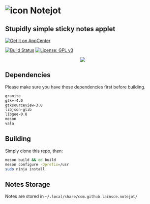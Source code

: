 # ![icon](data/icon.png) Notejot

## Stupidly simple sticky notes applet

[![Get it on AppCenter](https://appcenter.elementary.io/badge.svg)](https://appcenter.elementary.io/com.github.lainsce.notejot)

[![Build Status](https://travis-ci.org/lainsce/notejot.svg?branch=master)](https://travis-ci.org/lainsce/notejot)
[![License: GPL v3](https://img.shields.io/badge/License-GPL%20v3-blue.svg)](http://www.gnu.org/licenses/gpl-3.0)

<div align="center">
    <img src="https://github.com/teamcons/notejot-gtk4/blob/main/data/shot.png" /></td>
</div>


## Dependencies

Please make sure you have these dependencies first before building.

```bash
granite
gtk+-4.0
gtksourceview-3.0
libjson-glib
libgee-0.8
meson
vala
```

## Building

Simply clone this repo, then:

```bash
meson build && cd build
meson configure -Dprefix=/usr
sudo ninja install
```

## Notes Storage
Notes are stored in `~/.local/share/com.github.lainsce.notejot/`
